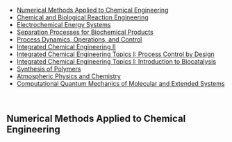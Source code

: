 <ul>
<li><a href="#course1">Numerical Methods Applied to Chemical Engineering</a></li>
<li><a href="#course2">Chemical and Biological Reaction Engineering</a></li>
<li><a href="#course3">Electrochemical Energy Systems</a></li>
<li><a href="#course4">Separation Processes for Biochemical Products</a></li>
<li><a href="#course5">Process Dynamics, Operations, and Control</a></li>
<li><a href="#course6">Integrated Chemical Engineering II</a></li>
<li><a href="#course7">Integrated Chemical Engineering Topics I: Process Control by Design</a></li>
<li><a href="#course8">Integrated Chemical Engineering Topics I: Introduction to Biocatalysis</a></li>
<li><a href="#course9">Synthesis of Polymers</a></li>
<li><a href="#course10">Atmospheric Physics and Chemistry</a></li>
<li><a href="#course11">Computational Quantum Mechanics of Molecular and Extended Systems</a></li>

</ul>
<p>&nbsp;</p>
<h2 id="course1">Numerical Methods Applied to Chemical Engineering</h2>
